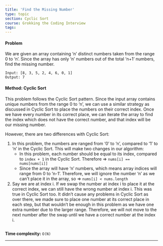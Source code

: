 ```yaml
---
title: 'Find the Missing Number'
type: topic
section: Cyclic Sort
course: Grokking the Coding Interview
tags:
---
```

#### Problem
We are given an array containing ‘n’ distinct numbers taken from the range 0 to ‘n’. Since the array has only ‘n’ numbers out of the total ‘n+1’ numbers, find the missing number.
```
Input: [8, 3, 5, 2, 4, 6, 0, 1]
Output: 7
```

#### Method: Cyclic Sort
This problem follows the Cyclic Sort pattern. Since the input array contains unique numbers from the range 0 to ‘n’, we can use a similar strategy as discussed in Cyclic Sort to place the numbers on their correct index. Once we have every number in its correct place, we can iterate the array to find the index which does not have the correct number, and that index will be our missing number.

However, there are two differences with Cyclic Sort:

1. In this problem, the numbers are ranged from ‘0’ to ‘n’, compared to ‘1’ to ‘n’ in the Cyclic Sort. This will make two changes in our algorithm:
    - In this problem, each number should be equal to its index, compared to `index + 1` in the Cyclic Sort. Therefore => `nums[i] == nums[nums[i]]`
    - Since the array will have ‘n’ numbers, which means array indices will range from 0 to ‘n-1’. Therefore, we will ignore the number ‘n’ as we can’t place it in the array, so => `nums[i] < nums.length`
2. Say we are at index i. If we swap the number at index i to place it at the correct index, we can still have the wrong number at index i. This was true in Cyclic Sort too. It didn’t cause any problems in Cyclic Sort as over there, we made sure to place one number at its correct place in each step, but that wouldn’t be enough in this problem as we have one extra number due to the larger range. Therefore, we will not move to the next number after the swap until we have a correct number at the index i.

```java

```
**Time complexity:** `O(N)`


---